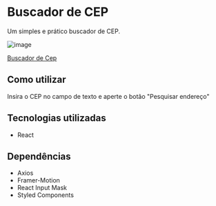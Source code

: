 # Buscador de CEP

Um simples e prático buscador de CEP.

![image](https://user-images.githubusercontent.com/89671665/165959738-18f538af-7d02-4688-ad9a-def0a63d9463.png)

[Buscador de Cep](https://buscador-de-cep-react.vercel.app)

## Como utilizar

Insira o CEP no campo de texto e aperte o botão "Pesquisar endereço"

## Tecnologias utilizadas

- React

## Dependências

- Axios
- Framer-Motion
- React Input Mask
- Styled Components
